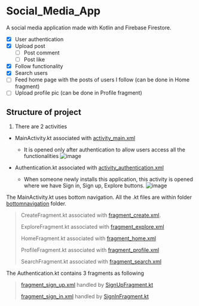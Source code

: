 
# Social_Media_App
A social media application made with Kotlin and Firebase Firestore.

- [x] User authentication
- [x] Upload post
     - [ ] Post comment
     - [ ] Post like
- [x] Follow functionality
- [x] Search users
- [ ] Feed home page with the posts of users I follow (can be done in Home fragment)
- [ ] Upload profile pic (can be done in Profile fragment)

## Structure of project

1. There are 2 activities
  - MainActivity.kt associated with [activity_main.xml](https://github.com/yogendra131994/Social_Media_App/blob/main/app/src/main/res/layout/activity_main.xml)
      - It is opened only after authentication to allow users access all the functionalities
        ![image](https://github.com/yogendra131994/Social_Media_App/assets/87609565/106baf59-0d6d-420b-8216-41a21258d9b3)

  - Authentication.kt associated with [activity_authentication.xml]( https://github.com/yogendra131994/Social_Media_App/blob/main/app/src/main/res/layout/activity_authentication.xml)
      - When someone newly installs this application, this activity is opened where we have Sign in, Sign up, Explore buttons.
        ![image](https://github.com/yogendra131994/Social_Media_App/assets/87609565/9efc5e8f-8141-48fc-a4a4-a373a356756a)

The MainActivity.kt uses bottom navigation. All the .kt files are within folder [bottomnavigation](https://github.com/yogendra131994/Social_Media_App/tree/main/app/src/main/java/com/example/myapplication/bottomnavigation) folder.

> CreateFragment.kt associated with [fragment_create.xml](https://github.com/yogendra131994/Social_Media_App/blob/main/app/src/main/java/com/example/myapplication/bottomnavigation/CreateFragment.kt).
> 
> ExploreFragment.kt associated with [fragment_explore.xml](https://github.com/yogendra131994/Social_Media_App/blob/main/app/src/main/java/com/example/myapplication/bottomnavigation/ExploreFragment.kt)
> 
> HomeFragment.kt associated with [fragment_home.xml](https://github.com/yogendra131994/Social_Media_App/blob/main/app/src/main/java/com/example/myapplication/bottomnavigation/HomeFragment.kt)
> 
> ProfileFragment.kt associated with [fragment_profile.xml](https://github.com/yogendra131994/Social_Media_App/blob/main/app/src/main/java/com/example/myapplication/bottomnavigation/ProfileFragment.kt)
> 
> SearchFragment.kt associated with [fragment_search.xml](https://github.com/yogendra131994/Social_Media_App/blob/main/app/src/main/java/com/example/myapplication/bottomnavigation/SearchFragment.kt)

The Authentication.kt contains 3 fragments as following
> [fragment_sign_up.xml](https://github.com/yogendra131994/Social_Media_App/blob/main/app/src/main/res/layout/fragment_sign_up.xml)  handled by [SignUpFragment.kt](https://github.com/yogendra131994/Social_Media_App/blob/main/app/src/main/java/com/example/myapplication/SignUpFragment.kt)
> 
> [fragment_sign_in.xml](https://github.com/yogendra131994/Social_Media_App/blob/main/app/src/main/res/layout/fragment_sign_in.xml) handled by [SignInFragment.kt](https://github.com/yogendra131994/Social_Media_App/blob/main/app/src/main/java/com/example/myapplication/SignInFragment.kt)
